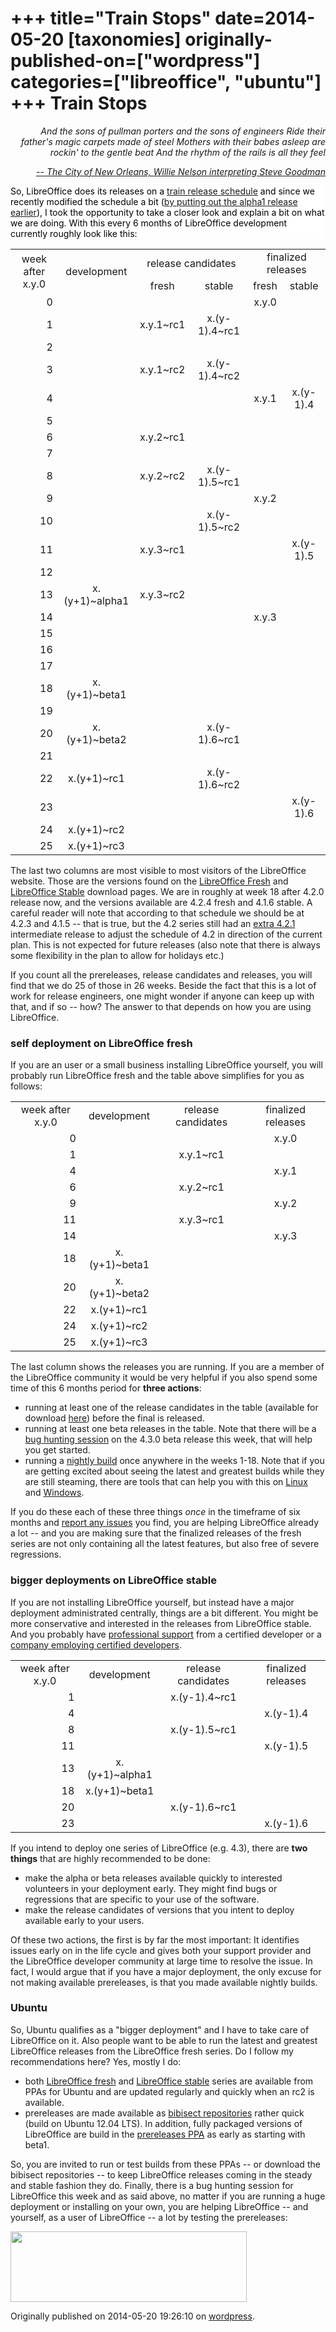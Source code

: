 +++
title="Train Stops"
date=2014-05-20
[taxonomies]
originally-published-on=["wordpress"]
categories=["libreoffice", "ubuntu"]
+++
Train Stops
===========

<p style="text-align:right;"><em>And the sons of pullman porters and the sons of engineers</em>
<em> Ride their father's magic carpets made of steel</em>
<em> Mothers with their babes asleep are rockin' to the gentle beat</em>
<em> And the rhythm of the rails is all they feel</em></p>
<p style="text-align:right;"><em><a href="https://www.youtube.com/watch?v=AJMVj04lfyo">-- The City of New Orleans, Willie Nelson interpreting Steve Goodman</a></em></p>

<div style="overflow:hidden;color:#000000;background-color:#ffffff;text-decoration:none;text-align:left;">So, LibreOffice does its releases on a <a href="https://en.wikipedia.org/wiki/Software_release_train">train release schedule</a> and since we recently modified the schedule a bit (<a href="http://nabble.documentfoundation.org/Minutes-of-ESC-call-td4104685.html">by putting out the alpha1 release earlier</a>), I took the opportunity to take a closer look and explain a bit on what we are doing. With this every 6 months of LibreOffice development currently roughly look like this:</div>
<table border="0" cellspacing="0">
<tbody>
<tr>
<td rowspan="2" align="center" valign="middle" height="34">week after x.y.0</td>
<td rowspan="2" align="center" valign="middle">development</td>
<td colspan="2" align="center" valign="middle">release candidates</td>
<td colspan="2" align="center">finalized releases</td>
</tr>
<tr>
<td align="center">fresh</td>
<td align="center">stable</td>
<td align="center">fresh</td>
<td align="center">stable</td>
</tr>
<tr>
<td align="right" height="17">0</td>
<td align="center"></td>
<td align="center"></td>
<td align="center"></td>
<td align="center">x.y.0</td>
<td align="center"></td>
</tr>
<tr>
<td align="right" height="17">1</td>
<td align="center"></td>
<td align="center">x.y.1~rc1</td>
<td align="center">x.(y-1).4~rc1</td>
<td align="center"></td>
<td align="center"></td>
</tr>
<tr>
<td align="right" height="17">2</td>
<td align="center"></td>
<td align="center"></td>
<td align="center"></td>
<td align="center"></td>
<td align="center"></td>
</tr>
<tr>
<td align="right" height="17">3</td>
<td align="center"></td>
<td align="center">x.y.1~rc2</td>
<td align="center">x.(y-1).4~rc2</td>
<td align="center"></td>
<td align="center"></td>
</tr>
<tr>
<td align="right" height="17">4</td>
<td align="center"></td>
<td align="center"></td>
<td align="center"></td>
<td align="center">x.y.1</td>
<td align="center">x.(y-1).4</td>
</tr>
<tr>
<td align="right" height="17">5</td>
<td align="center"></td>
<td align="center"></td>
<td align="center"></td>
<td align="center"></td>
<td align="center"></td>
</tr>
<tr>
<td align="right" height="17">6</td>
<td align="center"></td>
<td align="center">x.y.2~rc1</td>
<td align="center"></td>
<td align="center"></td>
<td align="center"></td>
</tr>
<tr>
<td align="right" height="17">7</td>
<td align="center"></td>
<td align="center"></td>
<td align="center"></td>
<td align="center"></td>
<td align="center"></td>
</tr>
<tr>
<td align="right" height="17">8</td>
<td align="center"></td>
<td align="center">x.y.2~rc2</td>
<td align="center">x.(y-1).5~rc1</td>
<td align="center"></td>
<td align="center"></td>
</tr>
<tr>
<td align="right" height="17">9</td>
<td align="center"></td>
<td align="center"></td>
<td align="center"></td>
<td align="center">x.y.2</td>
<td align="center"></td>
</tr>
<tr>
<td align="right" height="17">10</td>
<td align="center"></td>
<td align="center"></td>
<td align="center">x.(y-1).5~rc2</td>
<td align="center"></td>
<td align="center"></td>
</tr>
<tr>
<td align="right" height="17">11</td>
<td align="center"></td>
<td align="center">x.y.3~rc1</td>
<td align="center"></td>
<td align="center"></td>
<td align="center">x.(y-1).5</td>
</tr>
<tr>
<td align="right" height="17">12</td>
<td align="center"></td>
<td align="center"></td>
<td align="center"></td>
<td align="center"></td>
<td align="center"></td>
</tr>
<tr>
<td align="right" height="17">13</td>
<td align="center">x.(y+1)~alpha1</td>
<td align="center">x.y.3~rc2</td>
<td align="center"></td>
<td align="center"></td>
<td align="center"></td>
</tr>
<tr>
<td align="right" height="17">14</td>
<td align="center"></td>
<td align="center"></td>
<td align="center"></td>
<td align="center">x.y.3</td>
<td align="center"></td>
</tr>
<tr>
<td align="right" height="17">15</td>
<td align="center"></td>
<td align="center"></td>
<td align="center"></td>
<td align="center"></td>
<td align="center"></td>
</tr>
<tr>
<td align="right" height="17">16</td>
<td align="center"></td>
<td align="center"></td>
<td align="center"></td>
<td align="center"></td>
<td align="center"></td>
</tr>
<tr>
<td align="right" height="17">17</td>
<td align="center"></td>
<td align="center"></td>
<td align="center"></td>
<td align="center"></td>
<td align="center"></td>
</tr>
<tr>
<td align="right" height="17">18</td>
<td align="center">x.(y+1)~beta1</td>
<td align="center"></td>
<td align="center"></td>
<td align="center"></td>
<td align="center"></td>
</tr>
<tr>
<td align="right" height="17">19</td>
<td align="center"></td>
<td align="center"></td>
<td align="center"></td>
<td align="center"></td>
<td align="center"></td>
</tr>
<tr>
<td align="right" height="17">20</td>
<td align="center">x.(y+1)~beta2</td>
<td align="center"></td>
<td align="center">x.(y-1).6~rc1</td>
<td align="center"></td>
<td align="center"></td>
</tr>
<tr>
<td align="right" height="17">21</td>
<td align="center"></td>
<td align="center"></td>
<td align="center"></td>
<td align="center"></td>
<td align="center"></td>
</tr>
<tr>
<td align="right" height="17">22</td>
<td align="center">x.(y+1)~rc1</td>
<td align="center"></td>
<td align="center">x.(y-1).6~rc2</td>
<td align="center"></td>
<td align="center"></td>
</tr>
<tr>
<td align="right" height="17">23</td>
<td align="center"></td>
<td align="center"></td>
<td align="center"></td>
<td align="center"></td>
<td align="center">x.(y-1).6</td>
</tr>
<tr>
<td align="right" height="17">24</td>
<td align="center">x.(y+1)~rc2</td>
<td align="center"></td>
<td align="center"></td>
<td align="center"></td>
<td align="center"></td>
</tr>
<tr>
<td align="right" height="17">25</td>
<td align="center">x.(y+1)~rc3</td>
<td align="center"></td>
<td align="center"></td>
<td align="center"></td>
<td align="center"></td>
</tr>
</tbody>
</table>
The last two columns are most visible to most visitors of the LibreOffice website. Those are the versions found on the <a href="http://www.libreoffice.org/download/libreoffice-fresh/">LibreOffice Fresh</a> and <a href="http://www.libreoffice.org/download/libreoffice-stable/">LibreOffice Stable</a> download pages. We are in roughly at week 18 after 4.2.0 release now, and the versions available are 4.2.4 fresh and 4.1.6 stable. A careful reader will note that according to that schedule we should be at 4.2.3 and 4.1.5 -- that is true, but the 4.2 series still had an <a href="https://wiki.documentfoundation.org/ReleasePlan#4.2_release">extra 4.2.1</a> intermediate release to adjust the schedule of 4.2 in direction of the current plan. This is not expected for future releases (also note that there is always some flexibility in the plan to allow for holidays etc.)

If you count all the prereleases, release candidates and releases, you will find that we do 25 of those in 26 weeks. Beside the fact that this is a lot of work for release engineers, one might wonder if anyone can keep up with that, and if so -- how? The answer to that depends on how you are using LibreOffice.
<h3>self deployment on LibreOffice fresh</h3>
If you are an user or a small business installing LibreOffice yourself, you will probably run LibreOffice fresh and the table above simplifies for you as follows:
<table border="0" cellspacing="0">
<tbody>
<tr>
<td align="center" valign="middle" height="34">week after x.y.0</td>
<td align="center" valign="middle">development</td>
<td align="center" valign="middle">release candidates</td>
<td align="center" valign="middle">finalized releases</td>
</tr>
<tr>
<td align="right" height="17">0</td>
<td align="center"></td>
<td align="center"></td>
<td align="center">x.y.0</td>
</tr>
<tr>
<td align="right" height="17">1</td>
<td align="center"></td>
<td align="center">x.y.1~rc1</td>
<td align="center"></td>
</tr>
<tr>
<td align="right" height="17">4</td>
<td align="center"></td>
<td align="center"></td>
<td align="center">x.y.1</td>
</tr>
<tr>
<td align="right" height="17">6</td>
<td align="center"></td>
<td align="center">x.y.2~rc1</td>
<td align="center"></td>
</tr>
<tr>
<td align="right" height="17">9</td>
<td align="center"></td>
<td align="center"></td>
<td align="center">x.y.2</td>
</tr>
<tr>
<td align="right" height="17">11</td>
<td align="center"></td>
<td align="center">x.y.3~rc1</td>
<td align="center"></td>
</tr>
<tr>
<td align="right" height="17">14</td>
<td align="center"></td>
<td align="center"></td>
<td align="center">x.y.3</td>
</tr>
<tr>
<td align="right" height="17">18</td>
<td align="center">x.(y+1)~beta1</td>
<td align="center"></td>
<td align="center"></td>
</tr>
<tr>
<td align="right" height="17">20</td>
<td align="center">x.(y+1)~beta2</td>
<td align="center"></td>
<td align="center"></td>
</tr>
<tr>
<td align="right" height="17">22</td>
<td align="center">x.(y+1)~rc1</td>
<td align="center"></td>
<td align="center"></td>
</tr>
<tr>
<td align="right" height="17">24</td>
<td align="center">x.(y+1)~rc2</td>
<td align="center"></td>
<td align="center"></td>
</tr>
<tr>
<td align="right" height="17">25</td>
<td align="center">x.(y+1)~rc3</td>
<td align="center"></td>
<td align="center"></td>
</tr>
</tbody>
</table>
The last column shows the releases you are running. If you are a member of the LibreOffice community it would be very helpful if you also spend some time of this 6 months period for <strong>three actions</strong>:
<ul>
	<li>running at least one of the release candidates in the table (available for download <a href="http://www.libreoffice.org/download/pre-releases/">here</a>) before the final is released.</li>
	<li>running at least one beta releases in the table. Note that there will be a <a href="https://wiki.documentfoundation.org/BugHunting_Session_4.3.0">bug hunting session</a> on the 4.3.0 beta release this week, that will help you get started.</li>
	<li>running a <a href="http://www.libreoffice.org/download/pre-releases/">nightly build</a> once anywhere in the weeks 1-18. Note that if you are getting excited about seeing the latest and greatest builds while they are still steaming, there are tools that can help you with this on <a href="https://wiki.documentfoundation.org/Bibisect">Linux</a> and <a href="https://wiki.documentfoundation.org/Server_Install_GUI">Windows</a>.</li>
</ul>
If you do these each of these three things <em>once</em> in the timeframe of six months and <a href="https://www.libreoffice.org/get-help/bug/">report any issues</a> you find, you are helping LibreOffice already a lot -- and you are making sure that the finalized releases of the fresh series are not only containing all the latest features, but also free of severe regressions.
<h3>bigger deployments on LibreOffice stable</h3>
If you are not installing LibreOffice yourself, but instead have a major deployment administrated centrally, things are a bit different. You might be more conservative and interested in the releases from LibreOffice stable. And you probably have <a href="http://www.libreoffice.org/get-help/professional-support/">professional support</a> from a certified developer or a <a href="http://www.libreoffice.org/get-help/professional-support/">company employing certified developers</a>.
<table border="0" cellspacing="0">
<tbody>
<tr>
<td align="center" valign="middle" height="34">week after x.y.0</td>
<td align="center" valign="middle">development</td>
<td align="center" valign="middle">release candidates</td>
<td align="center" valign="middle">finalized releases</td>
</tr>
<tr>
<td align="right" height="17">1</td>
<td align="center"></td>
<td align="center">x.(y-1).4~rc1</td>
<td align="center"></td>
</tr>
<tr>
<td align="right" height="17">4</td>
<td align="center"></td>
<td align="center"></td>
<td align="center">x.(y-1).4</td>
</tr>
<tr>
<td align="right" height="17">8</td>
<td align="center"></td>
<td align="center">x.(y-1).5~rc1</td>
<td align="center"></td>
</tr>
<tr>
<td align="right" height="17">11</td>
<td align="center"></td>
<td align="center"></td>
<td align="center">x.(y-1).5</td>
</tr>
<tr>
<td align="right" height="17">13</td>
<td align="center">x.(y+1)~alpha1</td>
<td align="center"></td>
<td align="center"></td>
</tr>
<tr>
<td align="right" height="17">18</td>
<td align="center">x.(y+1)~beta1</td>
<td align="center"></td>
<td align="center"></td>
</tr>
<tr>
<td align="right" height="17">20</td>
<td align="center"></td>
<td align="center">x.(y-1).6~rc1</td>
<td align="center"></td>
</tr>
<tr>
<td align="right" height="17">23</td>
<td align="center"></td>
<td align="center"></td>
<td align="center">x.(y-1).6</td>
</tr>
</tbody>
</table>
If you intend to deploy one series of LibreOffice (e.g. 4.3), there are <strong>two things</strong> that are highly recommended to be done:
<ul>
	<li>make the alpha or beta releases available quickly to interested volunteers in your deployment early. They might find bugs or regressions that are specific to your use of the software.</li>
	<li>make the release candidates of versions that you intent to deploy available early to your users.</li>
</ul>
Of these two actions, the first is by far the most important: It identifies issues early on in the life cycle and gives both your support provider and the LibreOffice developer community at large time to resolve the issue. In fact, I would argue that if you have a major deployment, the only excuse for not making available prereleases, is that you made available nightly builds.
<h3>Ubuntu</h3>
So, Ubuntu qualifies as a "bigger deployment" and I have to take care of LibreOffice on it. Also people want to be able to run the latest and greatest LibreOffice releases from the LibreOffice fresh series. Do I follow my recommendations here? Yes, mostly I do:
<ul>
	<li>both <a href="https://launchpad.net/~libreoffice/+archive/ppa">LibreOffice fresh</a> and <a href="https://launchpad.net/~libreoffice/+archive/libreoffice-4-1">LibreOffice stable</a> series are available from PPAs for Ubuntu and are updated regularly and quickly when an rc2 is available.</li>
	<li>prereleases are made available as <a href="https://wiki.documentfoundation.org/Bibisect#Versions">bibisect repositories</a> rather quick (build on Ubuntu 12.04 LTS). In addition, fully packaged versions of LibreOffice are build in the <a href="https://launchpad.net/~libreoffice/+archive/libreoffice-prereleases">prereleases PPA</a> as early as starting with beta1.</li>
</ul>
So, you are invited to run or test builds from these PPAs -- or download the bibisect repositories -- to keep LibreOffice releases coming in the steady and stable fashion they do. Finally, there is a bug hunting session for LibreOffice this week and as said above, no matter if you are running a huge deployment or installing on your own, you are helping LibreOffice -- and yourself, as a user of LibreOffice -- a lot by testing the prereleases:

<a href="https://wiki.documentfoundation.org/BugHunting_Session_4.3.0"><img class="aligncenter size-full wp-image-846" src="/img/wp/2014/05/bughuntban.png" alt="" width="378" height="113" /></a>

Originally published on 2014-05-20 19:26:10 on [wordpress](https://skyfromme.wordpress.com/2014/05/20/train-stops/).
